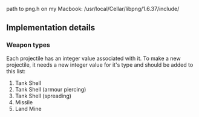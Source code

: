
path to png.h on my Macbook:
/usr/local/Cellar/libpng/1.6.37/include/




## Implementation details

### Weapon types
Each projectile has an integer value associated with it.
To make a new projectile, it needs a new integer value for it's type and should be added to this list:

1. Tank Shell
2. Tank Shell (armour piercing)
3. Tank Shell (spreading)
4. Missile
5. Land Mine